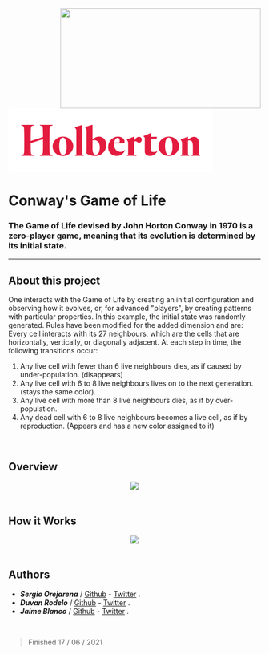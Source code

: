 <div>
<a href="https://github.com/SergioO21/Game_of_life">
  <img align="right" src="https://github.com/SergioO21/Game_of_life/blob/main/Kirby.gif" width="400" height="200"/>
</a>
<a href="https://www.holbertonschool.com/">
  <img align="center" src="https://github.com/SergioO21/holbertonschool-low_level_programming/blob/main/holberton-logo.png?raw=true"/>
</a>
</div>


# Conway's Game of Life
<h3>The Game of Life devised by John Horton Conway in 1970 is a zero-player game, meaning that its evolution is determined by its initial state.</h3>

****
## About this project
One interacts with the Game of Life by creating an initial configuration and observing how it evolves, or, for advanced "players", by creating patterns with particular properties. In this example, the initial state was randomly generated. Rules have been modified for the added dimension and are: Every cell interacts with its 27 neighbours, which are the cells that are horizontally, vertically, or diagonally adjacent. At each step in time, the following transitions occur: 
1. Any live cell with fewer than 6 live neighbours dies, as if caused by under-population. (disappears) 
2. Any live cell with 6 to 8 live neighbours lives on to the next generation. (stays the same color).
3. Any live cell with more than 8 live neighbours dies, as if by over-population. 
4. Any dead cell with 6 to 8 live neighbours becomes a live cell, as if by reproduction. (Appears and has a new color assigned to it)
<br>

## Overview
<div align = "center">
<img src = "https://github.com/SergioO21/Game_of_life/blob/main/game_of_life.gif">
</div>
<br>

## How it Works
<div align =  "center">
<img src = "https://github.com/SergioO21/Game_of_life/blob/main/explain.png">
</div>
<br>


<h2> Authors</h2>

 -  ***Sergio Orejarena*** / [Github](https://github.com/SergioO21) - [Twitter](https://twitter.com/SergioOR21) .
 - ***Duvan Rodelo*** / [Github](https://github.com/Rode1o) - [Twitter](https://twitter.com/duvanrode1o) .
 - ***Jaime Blanco*** / [Github](https://github.com/jblanco75) - [Twitter](https://twitter.com/jblanco75) .
<br>

> Finished 17 / 06 / 2021
